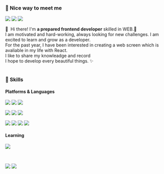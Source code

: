 ### 🤞 Nice way to meet me
<p>
   <a href="https://imgeozi.tistory.com/" target="_blank"><img src="https://img.shields.io/badge/Tech_Blog-DD0B78?style=flat-square&logo=Tistory&logoColor=white"/></a>
  <a href="https://www.linkedin.com/in/dgd03146/" target="_blank"><img src="https://img.shields.io/badge/GeoJungIm-0A66C2?style=flat-square&logo=Linkedin&logoColor=white"/></a>
  <a href="mailto:ibory1220@gmail.com" target="_blank"><img src="https://img.shields.io/badge/ibory1220@gmail.com-EA4335?style=flat-square&logo=Gmail&logoColor=white"/></a>
</p>

<p>
  👋&nbsp; Hi there! I'm <b>a prepared frontend developer</b> skilled in WEB.🚀<br/>
  I am motivated and hard-working, always looking for new challenges. I am excited to learn and grow as a developer.<br/>
  For the past year, I have been interested in creating a web screen which is avaliable in my life with React.<br/>
  I like to share my knowleadge and record<br/>
  I hope to develop every beautiful things. ✨ <br/><br/>
</p>


### 💪 Skills
#### Platforms & Languages
<p>
  <img src="https://img.shields.io/badge/React-61DAFB?style=flat-square&logo=React&logoColor=black"/>
  <img src="https://img.shields.io/badge/Javascript-yellow?style=flat-square&logo=javascript&logoColor=white">
  <img src="https://img.shields.io/badge/TypeScript-3178C6?style=flat-square&logo=TypeScript&logoColor=white"/>
</p>
<p>
 <img src="https://img.shields.io/badge/Redux_toolkit-764ABC?style=flat-square&logo=redux&logoColor=white">
 <img src="https://img.shields.io/badge/React_Query-FF4154?style=flat-square&logo=react query&logoColor=white">
 <img src="https://img.shields.io/badge/Recoil-000000?style=flat-squaree&logo=rust&logoColor=white">
</p>
<p>
  <img src="https://img.shields.io/badge/styled--components-DB7093?style=flat-square&logo=styled-components&logoColor=white">
  <img src="https://img.shields.io/badge/tailwindCss-47ACB3?style=flat-square&logo=tailwind-css&logoColor=white">
  <img src="https://img.shields.io/badge/twin.macro-purple?style=flat-square&logo=Teradata&logoColor=white">
   
  <img src="https://img.shields.io/badge/Sass-CC6699?style=flat-square&logo=sass&logoColor=white">
</p>

#### Learning
<p>
  <img src="https://img.shields.io/badge/Next.js-000000?style=flat-square&logo=next.js&logoColor=white">
<p/>
<br/>
<div>
<img src="https://github-readme-stats.vercel.app/api?username=dgd03146&theme=vue&show_icons=true&count_private=true&hide=stars" align="center"/>
<img src="https://github-readme-stats.vercel.app/api/top-langs/?username=dgd03146&show_icons=true&layout=compact&theme=graywhite" align="center"/>
</div>

